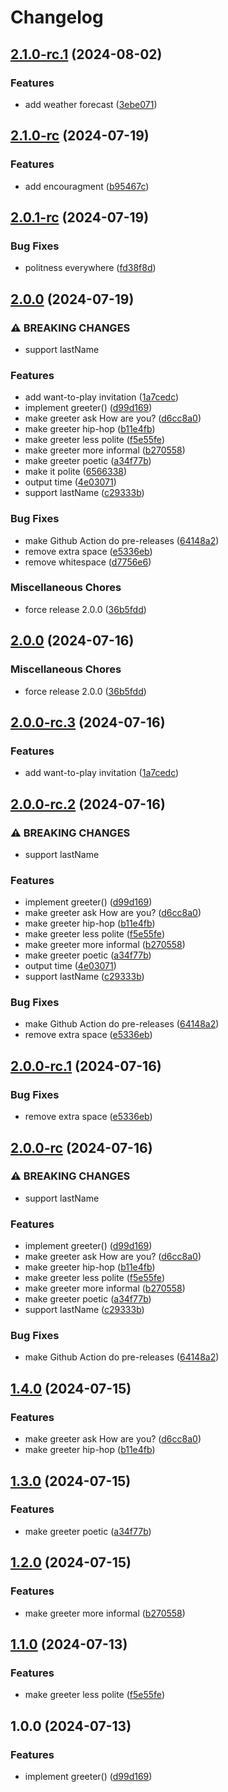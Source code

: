 # Changelog

## [2.1.0-rc.1](https://github.com/maximzavadskiy/test-release-please/compare/v2.1.0-rc...v2.1.0-rc.1) (2024-08-02)


### Features

* add weather forecast ([3ebe071](https://github.com/maximzavadskiy/test-release-please/commit/3ebe071164d29629875d68d3c4b6815c6895c80d))

## [2.1.0-rc](https://github.com/maximzavadskiy/test-release-please/compare/v2.0.1-rc...v2.1.0-rc) (2024-07-19)


### Features

* add encouragment ([b95467c](https://github.com/maximzavadskiy/test-release-please/commit/b95467c3b3ea246b13c80274c1bbe1368a86cf98))

## [2.0.1-rc](https://github.com/maximzavadskiy/test-release-please/compare/v2.0.0...v2.0.1-rc) (2024-07-19)


### Bug Fixes

* politness everywhere ([fd38f8d](https://github.com/maximzavadskiy/test-release-please/commit/fd38f8d38c40700f4aea7caec98dbea3d1c845f2))

## [2.0.0](https://github.com/maximzavadskiy/test-release-please/compare/v2.0.0...v2.0.0) (2024-07-19)


### ⚠ BREAKING CHANGES

* support lastName

### Features

* add want-to-play invitation ([1a7cedc](https://github.com/maximzavadskiy/test-release-please/commit/1a7cedcb4fc2be1f57e7f93cd161322bbbc3fa39))
* implement greeter() ([d99d169](https://github.com/maximzavadskiy/test-release-please/commit/d99d1694f900d27ba26e234eb78700d0c2466fb7))
* make greeter ask How are you? ([d6cc8a0](https://github.com/maximzavadskiy/test-release-please/commit/d6cc8a075abc9135a2ac427965e207902c0f2f9d))
* make greeter hip-hop ([b11e4fb](https://github.com/maximzavadskiy/test-release-please/commit/b11e4fb423618cd0b33a0002f7bdf4f7b8b37c9c))
* make greeter less polite ([f5e55fe](https://github.com/maximzavadskiy/test-release-please/commit/f5e55fe6451b91504c055e1c40f5611f9b24cb65))
* make greeter more informal ([b270558](https://github.com/maximzavadskiy/test-release-please/commit/b270558775e4eaebdc2936a189784147b9ed0347))
* make greeter poetic ([a34f77b](https://github.com/maximzavadskiy/test-release-please/commit/a34f77b71e9f69c10178ecf63d34f4fad0bd953c))
* make it polite ([6566338](https://github.com/maximzavadskiy/test-release-please/commit/6566338619f5b3e6d3ed7c1edd3b3c2a795ea3ba))
* output time ([4e03071](https://github.com/maximzavadskiy/test-release-please/commit/4e030713adbe83c65b1054c104691567dfd399ae))
* support lastName ([c29333b](https://github.com/maximzavadskiy/test-release-please/commit/c29333bdc5ffce93a3d4129a63f3db9cb9283019))


### Bug Fixes

* make Github Action do pre-releases ([64148a2](https://github.com/maximzavadskiy/test-release-please/commit/64148a27ea16b97b126aaff7d84d578a0ba5888c))
* remove extra space ([e5336eb](https://github.com/maximzavadskiy/test-release-please/commit/e5336eb9e162ff7f3deabad36a998cd2ea5d0251))
* remove whitespace ([d7756e6](https://github.com/maximzavadskiy/test-release-please/commit/d7756e6495f07e6cbdb9a50c0fc6346553e4d7ae))


### Miscellaneous Chores

* force release 2.0.0 ([36b5fdd](https://github.com/maximzavadskiy/test-release-please/commit/36b5fdd6618f6819f71e9bd84b4ff8491954c7fc))

## [2.0.0](https://github.com/maximzavadskiy/test-release-please/compare/release-please-v2.0.0-rc.3...release-please-v2.0.0) (2024-07-16)


### Miscellaneous Chores

* force release 2.0.0 ([36b5fdd](https://github.com/maximzavadskiy/test-release-please/commit/36b5fdd6618f6819f71e9bd84b4ff8491954c7fc))

## [2.0.0-rc.3](https://github.com/maximzavadskiy/test-release-please/compare/release-please-v2.0.0-rc.2...release-please-v2.0.0-rc.3) (2024-07-16)


### Features

* add want-to-play invitation ([1a7cedc](https://github.com/maximzavadskiy/test-release-please/commit/1a7cedcb4fc2be1f57e7f93cd161322bbbc3fa39))

## [2.0.0-rc.2](https://github.com/maximzavadskiy/test-release-please/compare/release-please-v2.0.0-rc.1...release-please-v2.0.0-rc.2) (2024-07-16)


### ⚠ BREAKING CHANGES

* support lastName

### Features

* implement greeter() ([d99d169](https://github.com/maximzavadskiy/test-release-please/commit/d99d1694f900d27ba26e234eb78700d0c2466fb7))
* make greeter ask How are you? ([d6cc8a0](https://github.com/maximzavadskiy/test-release-please/commit/d6cc8a075abc9135a2ac427965e207902c0f2f9d))
* make greeter hip-hop ([b11e4fb](https://github.com/maximzavadskiy/test-release-please/commit/b11e4fb423618cd0b33a0002f7bdf4f7b8b37c9c))
* make greeter less polite ([f5e55fe](https://github.com/maximzavadskiy/test-release-please/commit/f5e55fe6451b91504c055e1c40f5611f9b24cb65))
* make greeter more informal ([b270558](https://github.com/maximzavadskiy/test-release-please/commit/b270558775e4eaebdc2936a189784147b9ed0347))
* make greeter poetic ([a34f77b](https://github.com/maximzavadskiy/test-release-please/commit/a34f77b71e9f69c10178ecf63d34f4fad0bd953c))
* output time ([4e03071](https://github.com/maximzavadskiy/test-release-please/commit/4e030713adbe83c65b1054c104691567dfd399ae))
* support lastName ([c29333b](https://github.com/maximzavadskiy/test-release-please/commit/c29333bdc5ffce93a3d4129a63f3db9cb9283019))


### Bug Fixes

* make Github Action do pre-releases ([64148a2](https://github.com/maximzavadskiy/test-release-please/commit/64148a27ea16b97b126aaff7d84d578a0ba5888c))
* remove extra space ([e5336eb](https://github.com/maximzavadskiy/test-release-please/commit/e5336eb9e162ff7f3deabad36a998cd2ea5d0251))

## [2.0.0-rc.1](https://github.com/maximzavadskiy/test-release-please/compare/release-please-v2.0.0-rc...release-please-v2.0.0-rc.1) (2024-07-16)


### Bug Fixes

* remove extra space ([e5336eb](https://github.com/maximzavadskiy/test-release-please/commit/e5336eb9e162ff7f3deabad36a998cd2ea5d0251))

## [2.0.0-rc](https://github.com/maximzavadskiy/test-release-please/compare/release-please-v1.4.0...release-please-v2.0.0-rc) (2024-07-16)


### ⚠ BREAKING CHANGES

* support lastName

### Features

* implement greeter() ([d99d169](https://github.com/maximzavadskiy/test-release-please/commit/d99d1694f900d27ba26e234eb78700d0c2466fb7))
* make greeter ask How are you? ([d6cc8a0](https://github.com/maximzavadskiy/test-release-please/commit/d6cc8a075abc9135a2ac427965e207902c0f2f9d))
* make greeter hip-hop ([b11e4fb](https://github.com/maximzavadskiy/test-release-please/commit/b11e4fb423618cd0b33a0002f7bdf4f7b8b37c9c))
* make greeter less polite ([f5e55fe](https://github.com/maximzavadskiy/test-release-please/commit/f5e55fe6451b91504c055e1c40f5611f9b24cb65))
* make greeter more informal ([b270558](https://github.com/maximzavadskiy/test-release-please/commit/b270558775e4eaebdc2936a189784147b9ed0347))
* make greeter poetic ([a34f77b](https://github.com/maximzavadskiy/test-release-please/commit/a34f77b71e9f69c10178ecf63d34f4fad0bd953c))
* support lastName ([c29333b](https://github.com/maximzavadskiy/test-release-please/commit/c29333bdc5ffce93a3d4129a63f3db9cb9283019))


### Bug Fixes

* make Github Action do pre-releases ([64148a2](https://github.com/maximzavadskiy/test-release-please/commit/64148a27ea16b97b126aaff7d84d578a0ba5888c))

## [1.4.0](https://github.com/maximzavadskiy/test-release-please/compare/v1.3.0...v1.4.0) (2024-07-15)


### Features

* make greeter ask How are you? ([d6cc8a0](https://github.com/maximzavadskiy/test-release-please/commit/d6cc8a075abc9135a2ac427965e207902c0f2f9d))
* make greeter hip-hop ([b11e4fb](https://github.com/maximzavadskiy/test-release-please/commit/b11e4fb423618cd0b33a0002f7bdf4f7b8b37c9c))

## [1.3.0](https://github.com/maximzavadskiy/test-release-please/compare/v1.2.0...v1.3.0) (2024-07-15)


### Features

* make greeter poetic ([a34f77b](https://github.com/maximzavadskiy/test-release-please/commit/a34f77b71e9f69c10178ecf63d34f4fad0bd953c))

## [1.2.0](https://github.com/maximzavadskiy/test-release-please/compare/v1.1.0...v1.2.0) (2024-07-15)


### Features

* make greeter more informal ([b270558](https://github.com/maximzavadskiy/test-release-please/commit/b270558775e4eaebdc2936a189784147b9ed0347))

## [1.1.0](https://github.com/maximzavadskiy/test-release-please/compare/v1.0.0...v1.1.0) (2024-07-13)


### Features

* make greeter less polite ([f5e55fe](https://github.com/maximzavadskiy/test-release-please/commit/f5e55fe6451b91504c055e1c40f5611f9b24cb65))

## 1.0.0 (2024-07-13)


### Features

* implement greeter() ([d99d169](https://github.com/maximzavadskiy/test-release-please/commit/d99d1694f900d27ba26e234eb78700d0c2466fb7))
